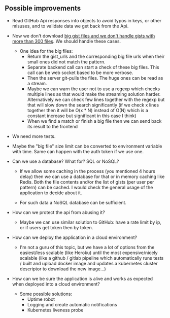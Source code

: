 ## Possible improvements
* Read GitHub Api responses into objects to avoid typos in keys, or other misuses, and to validate data
we get back from the Api. 
* Now we don't download [big gist files and we don't handle gists with more than 300 files](https://docs.github.com/en/rest/gists/gists?apiVersion=2022-11-28).
We should handle these cases.
  * One idea for the big files:
    * Return the gist_urls and the corresponding big file urls when their small ones did not match the pattern. 
    * Separate backend call can start a check of these big files. This call can be web socket based to be more verbose. 
    * Then the server git-pulls the files. The huge ones can be read as a stream.
    * Maybe we can warn the user not to use a regexp which checks multiple lines as that would make the streaming
solution harder. Alternatively we can check few lines together with the regexp but that will slow down the search
significantly (if we check x lines together then it will be O(x * N) instead of O(N) which is a constant increase but
significant in this case I think)
    * When we find a match or finish a big file then we can send back its result to the frontend

* We need more tests.
* Maybe the "big file" size limit can be converted to environment variable with time. Same can happen with the auth
token if we use one.
* Can we use a database? What for? SQL or NoSQL?

  * If we allow some caching in the process (you mentioned 4 hours delay) then we can use a database for that
or in memory caching like Redis.
Both the file contents and/or the list of gists (per user per pattern) can be cached.
I would check the general usage of the application to decide about it.

  * For such data a NoSQL database can be sufficient.

* How can we protect the api from abusing it?

  * Maybe we can use similar solution to GitHub: have a rate limit by ip, or if users get token then by token.

* How can we deploy the application in a cloud environment?

  * I'm not a guru of this topic, but we have a lot of options from the easiest/less scalable (like Heroku)
until the most expensive/nicely scalable (like a github / gitlab pipeline which automatically runs tests / built and
upload docker image and updates a kubernetes cluster descriptor to download the new image...)

* How can we be sure the application is alive and works as expected when deployed into a cloud environment?

  * Some possible solutions:
    * Uptime robot
    * Logging and create automatic notifications
    * Kubernetes liveness probe
